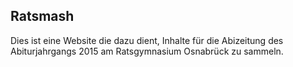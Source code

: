 ## Ratsmash

Dies ist eine Website die dazu dient, Inhalte für die Abizeitung des Abiturjahrgangs 2015 am Ratsgymnasium Osnabrück zu sammeln.

